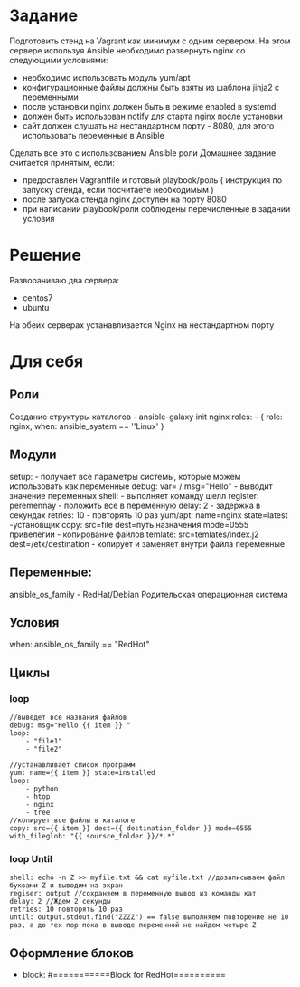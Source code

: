 # Задание

Подготовить стенд на Vagrant как минимум с одним сервером. На этом
сервере используя Ansible необходимо развернуть nginx со следующими
условиями:
- необходимо использовать модуль yum/apt
- конфигурационные файлы должны быть взяты из шаблона jinja2 с
переменными
- после установки nginx должен быть в режиме enabled в systemd
- должен быть использован notify для старта nginx после установки
- сайт должен слушать на нестандартном порту - 8080, для этого использовать
переменные в Ansible

Сделать все это с использованием Ansible роли
Домашнее задание считается принятым, если:
  - предоставлен Vagrantfile и готовый playbook/роль ( инструкция по запуску стенда, если посчитаете необходимым )
  - после запуска стенда nginx доступен на порту 8080
  - при написании playbook/роли соблюдены перечисленные в задании условия

# Решение
Разворачиваю два сервера:
- centos7
- ubuntu

На обеих серверах устанавливается Nginx на нестандартном порту

# Для себя
## Роли
Создание структуры каталогов - ansible-galaxy init nginx
roles:
	- { role: nginx, when: ansible_system == ''Linux' }
## Модули
setup:  - получает все параметры системы, которые можем использовать как переменные
debug: var= / msg="Hello" - выводит значение переменных
shell: - выполняет команду шелл 
register: peremennay - положить все в переменную
delay: 2 - задержка в секундах
retries: 10 - повторять 10 раз
yum/apt: name=nginx state=latest -установщик
copy: src=file dest=путь назначения mode=0555 привелегии - копирование файлов
temlate: src=temlates/index.j2 dest=/etx/destination - копирует и заменяет внутри файла переменные

## Переменные:
ansible_os_family - RedHat/Debian Родительская операционная система

## Условия 
when: ansible_os_family == "RedHot"

## Циклы
### loop 
	//выведет все названия файлов
	debug: msg="Hello {{ item }} "
	loop:
		- "file1"
		- "file2"
	
	//устанавливает список программ	
	yum: name={{ item }} state=installed
	loop:
		- python
		- htop
		- nginx
		- tree
	//копирует все файлы в каталоге
	copy: src={{ item }} dest={{ destination_folder }} mode=0555
	with_fileglob: "{{ soursce_folder }}/*.*"

### loop Until
	shell: echo -n Z >> myfile.txt && cat myfile.txt //дозаписываем файл буквами Z и выводим на экран
	regiser: output //сохраняем в переменную вывод из команды кат
	delay: 2 //Ждем 2 секунды
	retries: 10 повторять 10 раз
	until: output.stdout.find("ZZZZ") == false выполняем повторение не 10 раз, а до тех пор пока в выводе переменной не найдем четыре Z
## Оформление блоков
- block: #===========Block for RedHot==========
